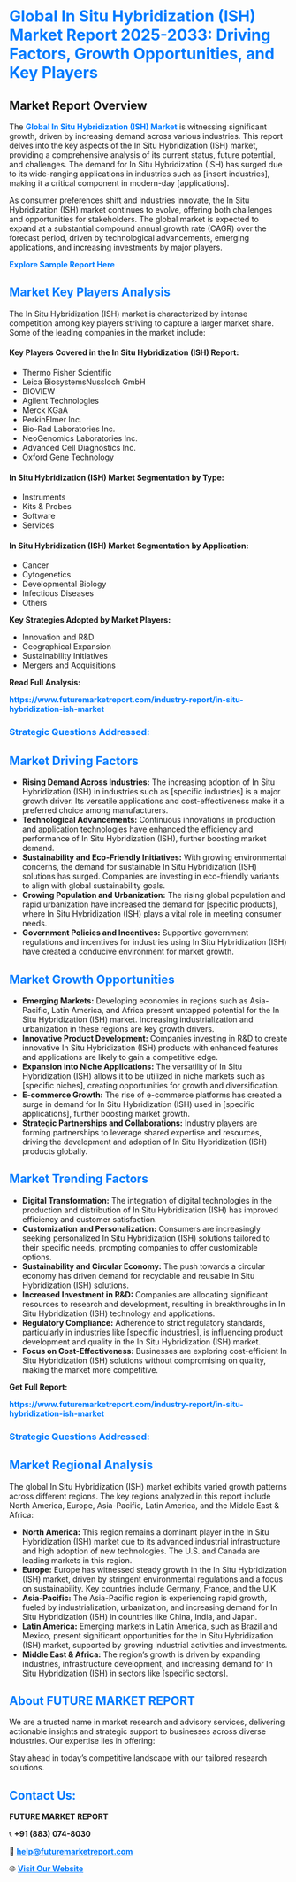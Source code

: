 <h1 style="color: #007BFF;">Global In Situ Hybridization (ISH) Market Report 2025-2033: Driving Factors, Growth Opportunities, and Key Players</h1>

<section id="overview">
<h2>Market Report Overview</h2>
<p>The <a href="https://www.futuremarketreport.com/industry-report/in-situ-hybridization-ish-market" style="color: #007BFF; text-decoration: none;"><strong>Global In Situ Hybridization (ISH) Market</strong></a> is witnessing significant growth, driven by increasing demand across various industries. This report delves into the key aspects of the In Situ Hybridization (ISH) market, providing a comprehensive analysis of its current status, future potential, and challenges. The demand for In Situ Hybridization (ISH) has surged due to its wide-ranging applications in industries such as [insert industries], making it a critical component in modern-day [applications].</p>
<p>As consumer preferences shift and industries innovate, the In Situ Hybridization (ISH) market continues to evolve, offering both challenges and opportunities for stakeholders. The global market is expected to expand at a substantial compound annual growth rate (CAGR) over the forecast period, driven by technological advancements, emerging applications, and increasing investments by major players.</p>
</section>

<section id="overview">
<p><a href="https://www.futuremarketreport.com/request-sample/reportId=60580" style="color: #007BFF; text-decoration: none;"><strong>Explore Sample Report Here</strong></a></p>
</section>

<section id="key-players">
<h2 style="color: #007BFF;">Market Key Players Analysis</h2>
<p>The In Situ Hybridization (ISH) market is characterized by intense competition among key players striving to capture a larger market share. Some of the leading companies in the market include:</p>
<h4>Key Players Covered in the In Situ Hybridization (ISH) Report:</h4>
<ul><li>Thermo Fisher Scientific</li><li>Leica BiosystemsNussloch GmbH</li><li>BIOVIEW</li><li>Agilent Technologies</li><li>Merck KGaA</li><li>PerkinElmer Inc.</li><li>Bio-Rad Laboratories Inc.</li><li>NeoGenomics Laboratories Inc.</li><li>Advanced Cell Diagnostics Inc.</li><li>Oxford Gene Technology</li></ul>
<h4>In Situ Hybridization (ISH) Market Segmentation by Type:</h4>
<ul><li>Instruments</li><li>Kits &amp; Probes</li><li>Software</li><li>Services</li></ul>

<h4>In Situ Hybridization (ISH) Market Segmentation by Application:</h4>
<ul><li>Cancer</li><li>Cytogenetics</li><li>Developmental Biology</li><li>Infectious Diseases</li><li>Others</li></ul>
<p><strong>Key Strategies Adopted by Market Players:</strong></p>
<ul>
<li>Innovation and R&D</li>
<li>Geographical Expansion</li>
<li>Sustainability Initiatives</li>
<li>Mergers and Acquisitions</li>
</ul>
</section>

<section>
<p><strong>Read Full Analysis: </strong></p><a href="https://www.futuremarketreport.com/industry-report/in-situ-hybridization-ish-market" style="color: #007BFF; text-decoration: none;"><strong>https://www.futuremarketreport.com/industry-report/in-situ-hybridization-ish-market</strong></a>
<h3 style="color: #007BFF;">Strategic Questions Addressed:</h3>
</section>

<section id="driving-factors">
<h2 style="color: #007BFF;">Market Driving Factors</h2>
<ul>
<li><strong>Rising Demand Across Industries:</strong> The increasing adoption of In Situ Hybridization (ISH) in industries such as [specific industries] is a major growth driver. Its versatile applications and cost-effectiveness make it a preferred choice among manufacturers.</li>
<li><strong>Technological Advancements:</strong> Continuous innovations in production and application technologies have enhanced the efficiency and performance of In Situ Hybridization (ISH), further boosting market demand.</li>
<li><strong>Sustainability and Eco-Friendly Initiatives:</strong> With growing environmental concerns, the demand for sustainable In Situ Hybridization (ISH) solutions has surged. Companies are investing in eco-friendly variants to align with global sustainability goals.</li>
<li><strong>Growing Population and Urbanization:</strong> The rising global population and rapid urbanization have increased the demand for [specific products], where In Situ Hybridization (ISH) plays a vital role in meeting consumer needs.</li>
<li><strong>Government Policies and Incentives:</strong> Supportive government regulations and incentives for industries using In Situ Hybridization (ISH) have created a conducive environment for market growth.</li>
</ul>
</section>

<section id="growth-opportunities">
<h2 style="color: #007BFF;">Market Growth Opportunities</h2>
<ul>
<li><strong>Emerging Markets:</strong> Developing economies in regions such as Asia-Pacific, Latin America, and Africa present untapped potential for the In Situ Hybridization (ISH) market. Increasing industrialization and urbanization in these regions are key growth drivers.</li>
<li><strong>Innovative Product Development:</strong> Companies investing in R&D to create innovative In Situ Hybridization (ISH) products with enhanced features and applications are likely to gain a competitive edge.</li>
<li><strong>Expansion into Niche Applications:</strong> The versatility of In Situ Hybridization (ISH) allows it to be utilized in niche markets such as [specific niches], creating opportunities for growth and diversification.</li>
<li><strong>E-commerce Growth:</strong> The rise of e-commerce platforms has created a surge in demand for In Situ Hybridization (ISH) used in [specific applications], further boosting market growth.</li>
<li><strong>Strategic Partnerships and Collaborations:</strong> Industry players are forming partnerships to leverage shared expertise and resources, driving the development and adoption of In Situ Hybridization (ISH) products globally.</li>
</ul>
</section>

<section id="trending-factors">
<h2 style="color: #007BFF;">Market Trending Factors</h2>
<ul>
<li><strong>Digital Transformation:</strong> The integration of digital technologies in the production and distribution of In Situ Hybridization (ISH) has improved efficiency and customer satisfaction.</li>
<li><strong>Customization and Personalization:</strong> Consumers are increasingly seeking personalized In Situ Hybridization (ISH) solutions tailored to their specific needs, prompting companies to offer customizable options.</li>
<li><strong>Sustainability and Circular Economy:</strong> The push towards a circular economy has driven demand for recyclable and reusable In Situ Hybridization (ISH) solutions.</li>
<li><strong>Increased Investment in R&D:</strong> Companies are allocating significant resources to research and development, resulting in breakthroughs in In Situ Hybridization (ISH) technology and applications.</li>
<li><strong>Regulatory Compliance:</strong> Adherence to strict regulatory standards, particularly in industries like [specific industries], is influencing product development and quality in the In Situ Hybridization (ISH) market.</li>
<li><strong>Focus on Cost-Effectiveness:</strong> Businesses are exploring cost-efficient In Situ Hybridization (ISH) solutions without compromising on quality, making the market more competitive.</li>
</ul>
</section>

<section>
<p><strong>Get Full Report: </strong></p><a href="https://www.futuremarketreport.com/industry-report/in-situ-hybridization-ish-market" style="color: #007BFF; text-decoration: none;"><strong>https://www.futuremarketreport.com/industry-report/in-situ-hybridization-ish-market</strong></a>
<h3 style="color: #007BFF;">Strategic Questions Addressed:</h3>
</section>


<section id="regional-analysis">
<h2 style="color: #007BFF;">Market Regional Analysis</h2>
<p>The global In Situ Hybridization (ISH) market exhibits varied growth patterns across different regions. The key regions analyzed in this report include North America, Europe, Asia-Pacific, Latin America, and the Middle East & Africa:</p>
<ul>
<li><strong>North America:</strong> This region remains a dominant player in the In Situ Hybridization (ISH) market due to its advanced industrial infrastructure and high adoption of new technologies. The U.S. and Canada are leading markets in this region.</li>
<li><strong>Europe:</strong> Europe has witnessed steady growth in the In Situ Hybridization (ISH) market, driven by stringent environmental regulations and a focus on sustainability. Key countries include Germany, France, and the U.K.</li>
<li><strong>Asia-Pacific:</strong> The Asia-Pacific region is experiencing rapid growth, fueled by industrialization, urbanization, and increasing demand for In Situ Hybridization (ISH) in countries like China, India, and Japan.</li>
<li><strong>Latin America:</strong> Emerging markets in Latin America, such as Brazil and Mexico, present significant opportunities for the In Situ Hybridization (ISH) market, supported by growing industrial activities and investments.</li>
<li><strong>Middle East & Africa:</strong> The region’s growth is driven by expanding industries, infrastructure development, and increasing demand for In Situ Hybridization (ISH) in sectors like [specific sectors].</li>
</ul>
</section>

<footer>
<h2 style="color: #007BFF;">About FUTURE MARKET REPORT</h2>
<p>We are a trusted name in market research and advisory services, delivering actionable insights and strategic support to businesses across diverse industries. Our expertise lies in offering:</p>

<p>Stay ahead in today’s competitive landscape with our tailored research solutions.</p>

<h2 style="color: #007BFF;">Contact Us:</h2>
<p><strong>FUTURE MARKET REPORT</strong></p>
<p>📞 <strong>+91 (883) 074-8030</strong></p>
<p>📧 <strong><a href="mailto:help@futuremarketreport.com" style="color: #007BFF;">help@futuremarketreport.com</a></strong></p>
<p>🌐 <strong><a href="https://www.futuremarketreport.com/" style="color: #007BFF;">Visit Our Website</a></strong></p>
</footer>
